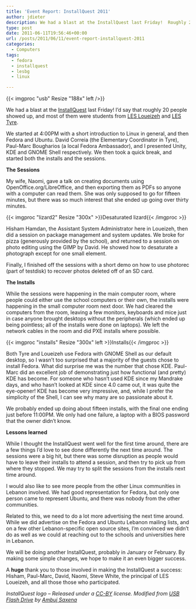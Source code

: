 ```yaml
---
title: 'Event Report: InstallQuest 2011'
author: jdieter
description: We had a blast at the InstallQuest last Friday!  Roughly 20 people showed up, most of them students from LES Loueizeh and LES Tyre
type: post
date: 2011-06-11T19:56:46+00:00
url: /posts/2011/06/11/event-report-installquest-2011
categories:
  - Computers
tags:
  - fedora
  - installquest
  - lesbg
  - linux

---
```

{{< imgproc "usb" Resize "188x" left />}}

We had a blast at the [InstallQuest][2] last Friday! I&#8217;d say that roughly 20 people showed up, and most of them were students from [LES Loueizeh][3] and [LES Tyre][4].

We started at 4:00PM with a short introduction to Linux in general, and then Fedora and Ubuntu. David Correia (the Elementary Coordinator in Tyre), Paul-Marc Bougharios (a local Fedora Ambassador), and I presented Unity, KDE and GNOME Shell respectively. We then took a quick break, and started both the installs and the sessions.

**The Sessions**
  
My wife, Naomi, gave a talk on creating documents using OpenOffice.org/LibreOffice, and then exporting them as PDFs so anyone with a computer can read them. She was only supposed to go for fifteen minutes, but there was so much interest that she ended up going over thirty minutes.

{{< imgproc "lizard2" Resize "300x" >}}Desaturated lizard{{< /imgproc >}}

Hisham Hamdan, the Assistant System Administrator here in Loueizeh, then did a session on package management and system updates. We broke for pizza (generously provided by the school), and returned to a session on photo editing using the GIMP by David. He showed how to desaturate a photograph except for one small element.

Finally, I finished off the sessions with a short demo on how to use photorec (part of testdisk) to recover photos deleted off of an SD card.

**The Installs**
  
While the sessions were happening in the main computer room, where people could either use the school computers or their own, the installs were happening in the small computer room next door. We had cleared the computers from the room, leaving a few monitors, keyboards and mice just in case anyone brought desktops without the peripherals (which ended up being pointless; all of the installs were done on laptops). We left the network cables in the room and did PXE installs where possible.

{{< imgproc "installs" Resize "300x" left >}}Installs{{< /imgproc >}}

Both Tyre and Loueizeh use Fedora with GNOME Shell as our default desktop, so I wasn&#8217;t too surprised that a majority of the guests chose to install Fedora. What did surprise me was the number that chose KDE. Paul-Marc did an excellent job of demonstrating just how functional (and pretty) KDE has become. For someone who hasn&#8217;t used KDE since my Mandrake days, and who hasn&#8217;t looked at KDE since 4.0 came out, it was quite the eye-opener! KDE has become very impressive, and, while I prefer the simplicity of the Shell, I can see why many are so passionate about it.

We probably ended up doing about fifteen installs, with the final one ending just before 11:00PM. We only had one failure, a laptop with a BIOS password that the owner didn&#8217;t know.

**Lessons learned**
  
While I thought the InstallQuest went well for the first time around, there are a few things I&#8217;d love to see done differently the next time around. The sessions were a big hit, but there was some disruption as people would have to leave their installs to attend a session, and then try to pick up from where they stopped. We may try to split the sessions from the installs next time around.

I would also like to see more people from the other Linux communities in Lebanon involved. We had good representation for Fedora, but only one person came to represent Ubuntu, and there was nobody from the other communities.

Related to this, we need to do a lot more advertising the next time around. While we did advertise on the Fedora and Ubuntu Lebanon mailing lists, and on a few other Lebanon-specific open source sites, I&#8217;m convinced we didn&#8217;t do as well as we could at reaching out to the schools and universities here in Lebanon.

We will be doing another InstallQuest, probably in January or February. By making some simple changes, we hope to make it an even bigger success.

A **huge** thank you to those involved in making the InstallQuest a success: Hisham, Paul-Marc, David, Naomi, Steve White, the principal of LES Loueizeh, and all those those who participated.

_InstallQuest logo &#8211; Released under a [CC-BY][7] license. Modified from [USB Flash Drive][8] by [Ambuj Saxena][9]_

 [2]: http://www.installquest.net
 [3]: http://www.lesbg.com
 [4]: http://www.lestyre.org
 [7]: http://creativecommons.org/licenses/by/3.0/
 [8]: http://www.flickr.com/photos/ambuj/345356294
 [9]: http://www.flickr.com/photos/ambuj/

